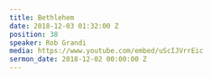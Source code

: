 ```yaml
---
title: Bethlehem
date: 2018-12-03 01:32:00 Z
position: 38
speaker: Rob Grandi
media: https://www.youtube.com/embed/uScIJVrrEic
sermon_date: 2018-12-02 00:00:00 Z
---
```


